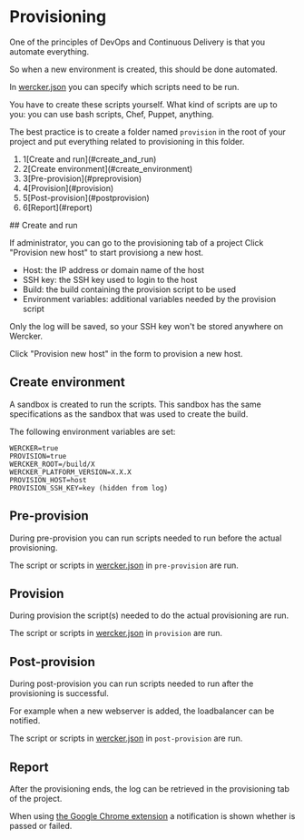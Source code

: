 # Provisioning

One of the principles of DevOps and Continuous Delivery is that you automate everything.

So when a new environment is created, this should be done automated.

In [wercker.json](werckerjson) you can specify which scripts need to be run.

You have to create these scripts yourself. What kind of scripts are up to you: you can use bash scripts, Chef, Puppet, anything.

The best practice is to create a folder named <code>provision</code> in the root of your project and put everything related to provisioning in this folder.


<ol class="steps steps--six">
    <li><span>1</span>[Create and run](#create_and_run)</li>
    <li><span>2</span>[Create environment](#create_environment)</li>
    <li><span>3</span>[Pre-provision](#preprovision)</li>
    <li><span>4</span>[Provision](#provision)</li>
    <li><span>5</span>[Post-provision](#postprovision)</li>
    <li><span>6</span>[Report](#report)</li>
</ol>
## <a id="create_and_run"></a>Create and run

If administrator, you can go to the provisioning tab of a project
Click "Provision new host" to start provisiong a new host.

* Host: the IP address or domain name of the host
* SSH key: the SSH key used to login to the host
* Build: the build containing the provision script to be used
* Environment variables: additional variables needed by the provision script

Only the log will be saved, so your SSH key won't be stored anywhere on Wercker.

Click "Provision new host" in the form to provision a new host.

## <a id="create_environment"></a> Create environment

A sandbox is created to run the scripts. This sandbox has the same specifications as the sandbox that was used to create the build.

The following environment variables are set:

```
WERCKER=true
PROVISION=true
WERCKER_ROOT=/build/X
WERCKER_PLATFORM_VERSION=X.X.X
PROVISION_HOST=host
PROVISION_SSH_KEY=key (hidden from log)
```

## <a id="preprovision"></a>Pre-provision

During pre-provision you can run scripts needed to run before the actual provisioning.

The script or scripts in [wercker.json](werckerjson) in `pre-provision` are run.

## <a id="provision"></a>Provision

During provision the script(s) needed to do the actual provisioning are run.

The script or scripts in [wercker.json](werckerjson) in <code>provision</code> are run.


## <a id="postprovision"></a>Post-provision

During post-provision you can run scripts needed to run after the provisioning is successful.

For example when a new webserver is added, the loadbalancer can be notified.

The script or scripts in [wercker.json](werckerjson) in `post-provision` are run.

## <a id="report"></a>Report

After the provisioning ends, the log can be retrieved in the provisioning tab of the project.

When using [the Google Chrome extension](concepts#google-chrome-extension) a notification is shown whether is passed or failed.